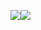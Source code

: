 
![](https://media.discordapp.net/attachments/1179004764076384390/1206903354240798740/IMG_20240207_124307.jpg?ex=65ddb356&is=65cb3e56&hm=3830ac6c5c52fc7d1cfb27253695111acbea2c0c8fd21785284299d5b418b1da&)![](https://media.discordapp.net/attachments/1179004764076384390/1206903354790383616/IMG_20240208_060331.jpg?ex=65ddb356&is=65cb3e56&hm=f90e1e984d228815ad0c761c64e9938747bdbbcce83271cd19944eec121f5701&)
